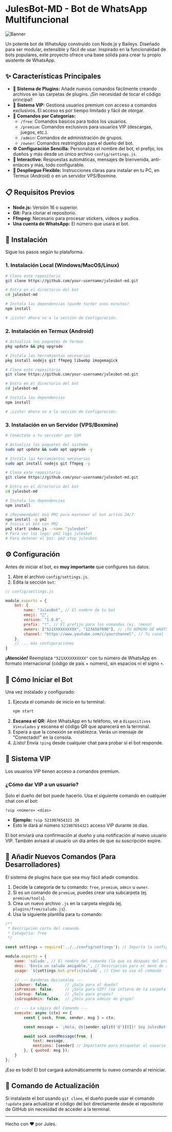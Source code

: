 # JulesBot-MD - Bot de WhatsApp Multifuncional

![Banner](https://i.imgur.com/U2gK8pG.png)

Un potente bot de WhatsApp construido con Node.js y Baileys. Diseñado para ser modular, extensible y fácil de usar. Inspirado en la funcionalidad de bots populares, este proyecto ofrece una base sólida para crear tu propio asistente de WhatsApp.

## ✨ Características Principales

-   **🔌 Sistema de Plugins:** Añade nuevos comandos fácilmente creando archivos en las carpetas de plugins. ¡Sin necesidad de tocar el código principal!
-   **👑 Sistema VIP:** Gestiona usuarios premium con acceso a comandos exclusivos. El acceso es por tiempo limitado y fácil de otorgar.
-   **📂 Comandos por Categorías:**
    -   `/free`: Comandos básicos para todos los usuarios.
    -   `/premium`: Comandos exclusivos para usuarios VIP (descargas, juegos, etc.).
    -   `/admin`: Comandos de administración de grupos.
    -   `/owner`: Comandos restringidos para el dueño del bot.
-   **⚙️ Configuración Sencilla:** Personaliza el nombre del bot, el prefijo, los dueños y más desde un único archivo `config/settings.js`.
-   **💬 Interactivo:** Respuestas automáticas, mensajes de bienvenida, anti-enlaces y más, todo configurable.
-   **🚀 Despliegue Flexible:** Instrucciones claras para instalar en tu PC, en Termux (Android) o en un servidor VPS/Boxmine.

## 📋 Requisitos Previos

-   **Node.js:** Versión 16 o superior.
-   **Git:** Para clonar el repositorio.
-   **Ffmpeg:** Necesario para procesar stickers, videos y audios.
-   **Una cuenta de WhatsApp:** El número que usará el bot.

## 📲 Instalación

Sigue los pasos según tu plataforma.

### 1. Instalación Local (Windows/MacOS/Linux)

```bash
# Clona este repositorio
git clone https://github.com/your-username/julesbot-md.git

# Entra en el directorio del bot
cd julesbot-md

# Instala las dependencias (puede tardar unos minutos)
npm install

# ¡Listo! Ahora ve a la sección de Configuración.
```

### 2. Instalación en Termux (Android)

```bash
# Actualiza los paquetes de Termux
pkg update && pkg upgrade

# Instala las herramientas necesarias
pkg install nodejs git ffmpeg libwebp imagemagick

# Clona este repositorio
git clone https://github.com/your-username/julesbot-md.git

# Entra en el directorio del bot
cd julesbot-md

# Instala las dependencias
npm install

# ¡Listo! Ahora ve a la sección de Configuración.
```

### 3. Instalación en un Servidor (VPS/Boxmine)

```bash
# Conéctate a tu servidor por SSH

# Actualiza los paquetes del sistema
sudo apt update && sudo apt upgrade -y

# Instala las herramientas necesarias
sudo apt install nodejs git ffmpeg -y

# Clona este repositorio
git clone https://github.com/your-username/julesbot-md.git

# Entra en el directorio del bot
cd julesbot-md

# Instala las dependencias
npm install

# (Recomendado) Usa PM2 para mantener el bot activo 24/7
npm install -g pm2
# Inicia el bot con PM2
pm2 start index.js --name "julesbot"
# Para ver los logs: pm2 logs julesbot
# Para detener el bot: pm2 stop julesbot
```

## ⚙️ Configuración

Antes de iniciar el bot, es **muy importante** que configures tus datos.

1.  Abre el archivo `config/settings.js`.
2.  Edita la sección `bot`:

```javascript
// config/settings.js

module.exports = {
    bot: {
        name: "JulesBot", // El nombre de tu bot
        emoji: "🤖",
        version: "1.0.0",
        prefix: "!", // El prefijo para los comandos (ej. !menu)
        owners: ["521XXXXXXXXXX", "1234567890"], // ¡TU NÚMERO DE WHATSAPP AQUÍ!
        channel: "https://www.youtube.com/c/yourchannel", // Tu canal (opcional)
    },
    // ... más configuraciones
}
```

**¡Atención!** Reemplaza `"521XXXXXXXXXX"` con tu número de WhatsApp en formato internacional (código de país + número), sin espacios ni el signo `+`.

## 🚀 Cómo Iniciar el Bot

Una vez instalado y configurado:

1.  Ejecuta el comando de inicio en tu terminal:
    ```bash
    npm start
    ```
2.  **Escanea el QR:** Abre WhatsApp en tu teléfono, ve a `Dispositivos Vinculados` y escanea el código QR que aparecerá en la terminal.
3.  Espera a que la conexión se establezca. Verás un mensaje de "Conectado!" en la consola.
4.  ¡Listo! Envía `!ping` desde cualquier chat para probar si el bot responde.

## 👑 Sistema VIP

Los usuarios VIP tienen acceso a comandos premium.

### ¿Cómo dar VIP a un usuario?

Solo el dueño del bot puede hacerlo. Usa el siguiente comando en cualquier chat con el bot:

```
!vip <número> <días>
```

-   **Ejemplo:** `!vip 521987654321 30`
-   Esto le dará al número `521987654321` acceso VIP durante `30` días.

El bot enviará una confirmación al dueño y una notificación al nuevo usuario VIP. También avisará al usuario un día antes de que su suscripción expire.

## 🧩 Añadir Nuevos Comandos (Para Desarrolladores)

El sistema de plugins hace que sea muy fácil añadir comandos.

1.  Decide la categoría de tu comando: `free`, `premium`, `admin` u `owner`.
2.  Si es un comando de `premium`, puedes crear una subcarpeta (ej. `premium/tools`).
3.  Crea un nuevo archivo `.js` en la carpeta elegida (ej. `plugins/free/saludo.js`).
4.  Usa la siguiente plantilla para tu comando:

```javascript
/**
 * Descripción corta del comando.
 * Categoría: free
 */

const settings = require('../../config/settings'); // Importa la config si necesitas el prefijo, etc.

module.exports = {
    name: 'saludo', // El nombre del comando (lo que va después del prefijo)
    desc: 'Envía un saludo amigable.', // Descripción para el menú de ayuda
    usage: `${settings.bot.prefix}saludo`, // Cómo se usa el comando

    // --- Banderas Opcionales ---
    isOwner: false,       // ¿Solo para el dueño?
    isPremium: false,     // ¿Solo para VIP? (se infiere de la carpeta 'premium')
    isGroup: false,       // ¿Solo para grupos?
    isGroupAdmin: false,  // ¿Solo para admins de grupo?

    // --- La Lógica del Comando ---
    execute: async (ctx) => {
        const { sock, from, sender, msg } = ctx;

        const message = `¡Hola, @${sender.split('@')[0]}! Soy JulesBot.`;

        await sock.sendMessage(from, {
            text: message,
            mentions: [sender] // Importante para etiquetar al usuario
        }, { quoted: msg });
    }
};
```

¡Eso es todo! El bot cargará automáticamente tu nuevo comando al reiniciar.

## 🔄 Comando de Actualización

Si instalaste el bot usando `git clone`, el dueño puede usar el comando `!update` para actualizar el código del bot directamente desde el repositorio de GitHub sin necesidad de acceder a la terminal.

---
Hecho con ❤️ por Jules.
